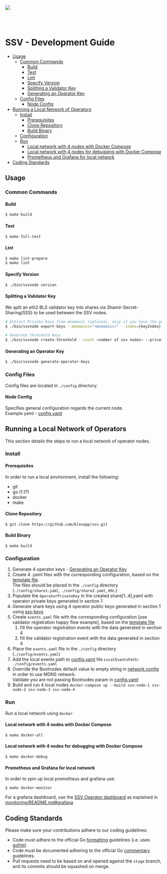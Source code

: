 [<img src="./resources/bloxstaking_header_image.png" >](https://www.bloxstaking.com/)

<br>
<br>

# SSV - Development Guide

* [Usage](#usage)
  + [Common Commands](#common-commands)
    - [Build](#build)
    - [Test](#test)
    - [Lint](#lint)
    - [Specify Version](#specify-version)
    - [Splitting a Validator Key](#splitting-a-validator-key)
    - [Generating an Operator Key](#generating-an-operator-key)
  + [Config Files](#config-files)
    - [Node Config](#node-config)
* [Running a Local Network of Operators](#running-a-local-network-of-operators)
  + [Install](#install)
    - [Prerequisites](#prerequisites)
    - [Clone Repository](#clone-repository)
    - [Build Binary](#build-binary)
  + [Configuration](#configuration)
  + [Run](#run)
    - [Local network with 4 nodes with Docker Compose](#local-network-with-4-nodes-with-docker-compose)
    - [Local network with 4 nodes for debugging with Docker Compose](#local-network-with-4-nodes-for-debugging-with-docker-compose)
    - [Prometheus and Grafana for local network](#prometheus-and-grafana-for-local-network)
* [Coding Standards](#coding-standards)

## Usage

### Common Commands

#### Build
```bash
$ make build
```

#### Test
```bash
$ make full-test
```

#### Lint
```bash
$ make lint-prepare
$ make lint
```

#### Specify Version

```bash
$ ./bin/ssvnode version
```

#### Splitting a Validator Key

We split an eth2 BLS validator key into shares via Shamir-Secret-Sharing(SSS) to be used between the SSV nodes.

```bash
# Extract Private keys from mnemonic (optional, skip if you have the public/private keys ) 
$ ./bin/ssvnode export-keys --mnemonic="<mnemonic>" --index={keyIndex}

# Generate threshold keys
$ ./bin/ssvnode create-threshold --count <number of ssv nodes> --private-key <privateKey>
```

#### Generating an Operator Key

```bash
$ ./bin/ssvnode generate-operator-keys
```

### Config Files

Config files are located in `./config` directory:

#### Node Config 

Specifies general configuration regards the current node. \
Example yaml - [config.yaml](../config/config.yaml)

## Running a Local Network of Operators

This section details the steps to run a local network of operator nodes.

### Install

#### Prerequisites

In order to run a local environment, install the following:
* git
* go (1.17)
* docker
* make

#### Clone Repository

```shell
$ git clone https://github.com/bloxapp/ssv.git
```

#### Build Binary

```shell
$ make build
```

### Configuration

1. Generate 4 operator keys - [Generating an Operator Key](#generating-an-operator-key)
2. Create 4 .yaml files with the corresponding configuration, based on the [template file](../config/example_share.yaml). \
   The files should be placed in the `./config` directory (`./config/share1.yaml`, `./config/share2.yaml`, etc.)
3. Populate the `OperatorPrivateKey` in the created share[1..4].yaml with operator private keys generated in section 1 
4. Generate share keys using 4 operator public keys generated in section 1 using [ssv-keys](https://github.com/bloxapp/ssv-keys#option-1-running-an-executable-recommended-route)
5. Create `events.yaml` file with the corresponding configuration [use validator registration happy flow example], based on the [template file](../config/example_events.yaml)
   1. fill the operator registration events with the data generated in section 4
   2. fill the validator registration event with the data generated in section 4
6. Place the `events.yaml` file in the `./config` directory (`./config/events.yaml`)
7. Add the local events path to [config.yaml](../config/config.yaml) file `LocalEventsPath: ./config/events.yaml`
8. Override the Bootnodes default value to empty string in [network config](../network/p2p/config.go) in order to use MDNS network. \
   Validate you are not passing Bootnodes param in [config.yaml](../config/config.yaml)
9. Build and run 4 local nodes ```docker-compose up --build ssv-node-1 ssv-node-2 ssv-node-3 ssv-node-4```

### Run

Run a local network using `docker`

#### Local network with 4 nodes with Docker Compose

```shell
$ make docker-all 
```

#### Local network with 4 nodes for debugging with Docker Compose

```shell
$ make docker-debug 
```

#### Prometheus and Grafana for local network

In order to spin up local prometheus and grafana use:
```shell
$ make docker-monitor
```

For a grafana dashboard, use the [SSV Operator dashboard](../monitoring/grafana/dashboard_ssv_operator.json) as explained in [monitoring/README.md#grafana](../monitoring/README.md#grafana) 

## Coding Standards

Please make sure your contributions adhere to our coding guidelines:

* Code must adhere to the official Go [formatting](https://golang.org/doc/effective_go.html#formatting)
  guidelines (i.e. uses [gofmt](https://golang.org/cmd/gofmt/)).
* Code must be documented adhering to the official Go [commentary](https://golang.org/doc/effective_go.html#commentary)
  guidelines.
* Pull requests need to be based on and opened against the `stage` branch, and its commits should be squashed on merge.

